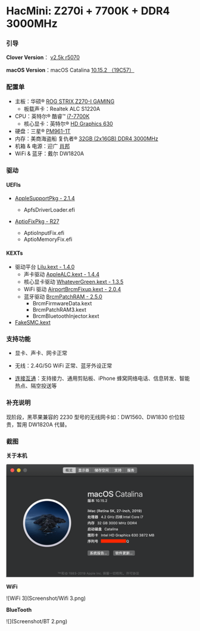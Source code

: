 # HacMini:  Z270i + 7700K  + DDR4 3000MHz

### 引导

**Clover Version**： [v2.5k r5070](https://sourceforge.net/projects/cloverefiboot/files/Installer/)

**macOS Version**：macOS Catalina [10.15.2 （19C57）](https://developer.apple.com/documentation/macos_release_notes/macos_catalina_10_15_2_release_notes)

### 配置单

* 主板：华硕® [ROG STRIX Z270-I GAMING](https://www.asus.com.cn/Motherboards/ROG-STRIX-Z270-I-GAMING/)
  * 板载声卡：Realtek ALC S1220A
* CPU：英特尔® 酷睿™ [i7-7700K](https://ark.intel.com/content/www/cn/zh/ark/products/97129/intel-core-i7-7700k-processor-8m-cache-up-to-4-50-ghz.html)
  * 核心显卡：英特尔®  [HD Graphics 630](https://www.intel.com/content/www/us/en/support/products/98909/graphics-drivers/graphics-for-7th-generation-intel-processors/intel-hd-graphics-630.html)
* 硬盘：三星® [PM961-1T](https://www.samsung.com/semiconductor/ssd/client-ssd/MZVLW1T0HMLH/)
* 内存：美商海盗船 复仇者® [32GB (2x16GB) DDR4 3000MHz]([https://www.corsair.com/zh/zh/%E7%B1%BB%E5%88%AB/%E4%BA%A7%E5%93%81/%E5%86%85%E5%AD%98/VENGEANCE-LPX/p/CMK32GX4M2B3000C15](https://www.corsair.com/zh/zh/类别/产品/内存/VENGEANCE-LPX/p/CMK32GX4M2B3000C15))
* 机箱 & 电源：迎广 [肖邦](https://www.in-win.com/cn/gaming-chassis/Chopin)
* WiFi & 蓝牙：戴尔 DW1820A

### 驱动

#### UEFIs

* [AppleSupportPkg - 2.1.4](https://github.com/acidanthera/AppleSupportPkg) 
  * ApfsDriverLoader.efi

* [AptioFixPkg - R27](https://github.com/acidanthera/AptioFixPkg/releases)
  * AptioInputFix.efi
  * AptioMemoryFix.efi

#### KEXTs

* 驱动平台 [Lilu.kext - 1.4.0](https://github.com/acidanthera/Lilu)
  * 声卡驱动 [AppleALC.kext - 1.4.4](https://github.com/acidanthera/AppleALC)
  * 核心显卡驱动 [WhateverGreen.kext - 1.3.5](https://github.com/acidanthera/WhateverGreen)
  * WiFi 驱动 [AirportBrcmFixup.kext - 2.0.4](https://github.com/acidanthera/AirportBrcmFixup)
  * 蓝牙驱动 [BrcmPatchRAM  - 2.5.0](https://github.com/acidanthera/BrcmPatchRAM)
    * BrcmFirmwareData.kext
    * BrcmPatchRAM3.kext
    * BrcmBluetoothInjector.kext
* [FakeSMC.kext]()

### 支持功能

* 显卡、声卡、网卡正常

* 无线：2.4G/5G WiFi 正常、蓝牙外设正常

* [连接互通](https://support.apple.com/zh-cn/HT204681)：支持接力、通用剪贴板、iPhone 蜂窝网络电话、信息转发、智能热点、隔空投送等

  

### 补充说明

现阶段，黑苹果兼容的 2230 型号的无线网卡如：DW1560、DW1830 价位较贵，暂用 DW1820A 代替。



### 截图

**关于本机**

![About Mac](Screenshot/About.png)

**WiFi**

![WiFi 3](Screenshot/Wifi 3.png)

**BlueTooth**

![](Screenshot/BT 2.png)